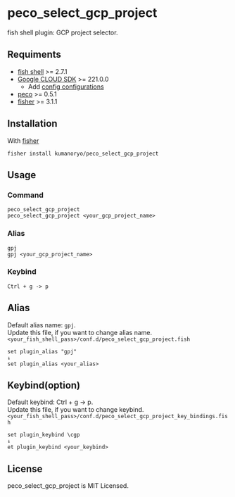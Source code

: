 # peco_select_gcp_project
fish shell plugin: GCP project selector.

## Requiments
- [fish shell](https://fishshell.com/) >= 2.7.1
- [Google CLOUD SDK](https://cloud.google.com/sdk/) >= 221.0.0
    - Add [config configurations](https://cloud.google.com/sdk/gcloud/reference/config/configurations/)
- [peco](https://github.com/peco/peco) >= 0.5.1
- [fisher](https://github.com/jorgebucaran/fisher) >= 3.1.1

## Installation
With [fisher](https://github.com/jorgebucaran/fisher)
```console
fisher install kumanoryo/peco_select_gcp_project
```

## Usage
### Command
```console
peco_select_gcp_project
peco_select_gcp_project <your_gcp_project_name>
```
### Alias
```console
gpj
gpj <your_gcp_project_name>
```
### Keybind
```console
Ctrl + g -> p
```

## Alias
Default alias name: `gpj`.   
Update this file, if you want to change alias name.  
`<your_fish_shell_pass>/conf.d/peco_select_gcp_project.fish`
```fish
set plugin_alias "gpj"
↓
set plugin_alias <your_alias>
```

## Keybind(option)
Default keybind: Ctrl + g -> p.  
Update this file, if you want to change keybind.  
`<your_fish_shell_pass>/conf.d/peco_select_gcp_project_key_bindings.fish`
```fish
set plugin_keybind \cgp
↓
et plugin_keybind <your_keybind>
```

## License
peco_select_gcp_project is MIT Licensed.